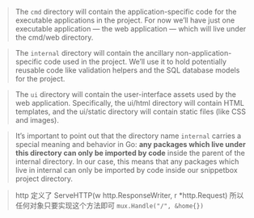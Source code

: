 
> The `cmd` directory will contain the application-specific code for the executable applications in the project. For now we’ll have just one executable application — the web application — which will live under the cmd/web directory.


> The `internal` directory will contain the ancillary non-application-specific code used in the project. We’ll use it to hold potentially reusable code like validation helpers and the SQL database models for the project.

> The `ui` directory will contain the user-interface assets used by the web application. Specifically, the ui/html directory will contain HTML templates, and the ui/static directory will contain static files (like CSS and images).

> It’s important to point out that the directory name `internal` carries a special meaning and behavior in Go: **any packages which live under this directory can only be imported by code**
inside the parent of the internal directory. In our case, this means that any packages which live in internal can only be imported by code inside our snippetbox project directory.


> http 定义了 ServeHTTP(w http.ResponseWriter, r *http.Request) 所以任何对象只要实现这个方法即可 `mux.Handle("/", &home{})`
